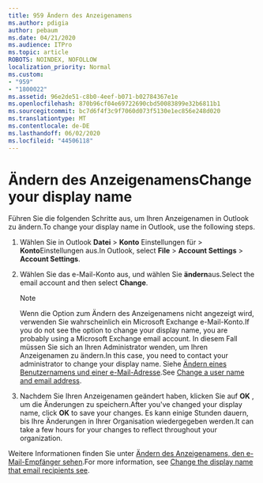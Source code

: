 ```yaml
---
title: 959 Ändern des Anzeigenamens
ms.author: pdigia
author: pebaum
ms.date: 04/21/2020
ms.audience: ITPro
ms.topic: article
ROBOTS: NOINDEX, NOFOLLOW
localization_priority: Normal
ms.custom:
- "959"
- "1800022"
ms.assetid: 96e2de51-c8b0-4eef-b071-b02784367e1e
ms.openlocfilehash: 870b96cf04e69722690cbd50083899e32b6811b1
ms.sourcegitcommit: bc7d6f4f3c9f7060d073f5130e1ec856e248d020
ms.translationtype: MT
ms.contentlocale: de-DE
ms.lasthandoff: 06/02/2020
ms.locfileid: "44506118"
---
```

# <a name="change-your-display-name"></a><span data-ttu-id="ee3d1-102">Ändern des Anzeigenamens</span><span class="sxs-lookup"><span data-stu-id="ee3d1-102">Change your display name</span></span>
  
<span data-ttu-id="ee3d1-103">Führen Sie die folgenden Schritte aus, um Ihren Anzeigenamen in Outlook zu ändern.</span><span class="sxs-lookup"><span data-stu-id="ee3d1-103">To change your display name in Outlook, use the following steps.</span></span>
  
1. <span data-ttu-id="ee3d1-104">Wählen Sie in Outlook **Datei** \> **Konto** Einstellungen für \> **Konto**Einstellungen aus.</span><span class="sxs-lookup"><span data-stu-id="ee3d1-104">In Outlook, select **File** \> **Account Settings** \> **Account Settings**.</span></span>

2. <span data-ttu-id="ee3d1-105">Wählen Sie das e-Mail-Konto aus, und wählen Sie **ändern**aus.</span><span class="sxs-lookup"><span data-stu-id="ee3d1-105">Select the email account and then select **Change**.</span></span>

    > [!NOTE]
    > <span data-ttu-id="ee3d1-106">Wenn die Option zum Ändern des Anzeigenamens nicht angezeigt wird, verwenden Sie wahrscheinlich ein Microsoft Exchange e-Mail-Konto.</span><span class="sxs-lookup"><span data-stu-id="ee3d1-106">If you do not see the option to change your display name, you are probably using a Microsoft Exchange email account.</span></span> <span data-ttu-id="ee3d1-107">In diesem Fall müssen Sie sich an Ihren Administrator wenden, um Ihren Anzeigenamen zu ändern.</span><span class="sxs-lookup"><span data-stu-id="ee3d1-107">In this case, you need to contact your administrator to change your display name.</span></span> <span data-ttu-id="ee3d1-108">Siehe [Ändern eines Benutzernamens und einer e-Mail-Adresse](https://docs.microsoft.com/microsoft-365/admin/add-users/change-a-user-name-and-email-address).</span><span class="sxs-lookup"><span data-stu-id="ee3d1-108">See [Change a user name and email address](https://docs.microsoft.com/microsoft-365/admin/add-users/change-a-user-name-and-email-address).</span></span>
  
3. <span data-ttu-id="ee3d1-109">Nachdem Sie Ihren Anzeigenamen geändert haben, klicken Sie auf **OK** , um die Änderungen zu speichern.</span><span class="sxs-lookup"><span data-stu-id="ee3d1-109">After you've changed your display name, click **OK** to save your changes.</span></span> <span data-ttu-id="ee3d1-110">Es kann einige Stunden dauern, bis Ihre Änderungen in Ihrer Organisation wiedergegeben werden.</span><span class="sxs-lookup"><span data-stu-id="ee3d1-110">It can take a few hours for your changes to reflect throughout your organization.</span></span>

<span data-ttu-id="ee3d1-111">Weitere Informationen finden Sie unter [Ändern des Anzeigenamens, den e-Mail-Empfänger sehen](https://support.office.com/article/2b53331a-ba2a-4803-88dc-ac9fe376c8a9.aspx).</span><span class="sxs-lookup"><span data-stu-id="ee3d1-111">For more information, see [Change the display name that email recipients see](https://support.office.com/article/2b53331a-ba2a-4803-88dc-ac9fe376c8a9.aspx).</span></span>
  